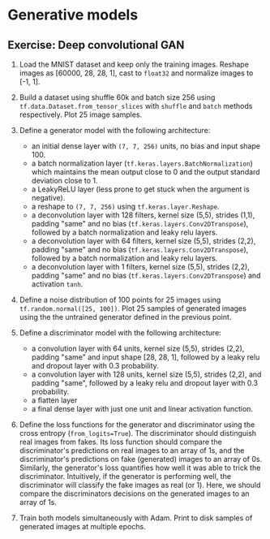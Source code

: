# Generative models

## Exercise: Deep convolutional GAN

1. Load the MNIST dataset and keep only the training images. Reshape images as
   [60000, 28, 28, 1], cast to `float32` and normalize images to [-1, 1].

2. Build a dataset using shuffle 60k and batch size 256 using
   `tf.data.Dataset.from_tensor_slices` with `shuffle` and `batch` methods
   respectively. Plot 25 image samples.

3. Define a generator model with the following architecture:
   - an initial dense layer with `(7, 7, 256)` units, no bias and input shape 100.
   - a batch normalization layer (`tf.keras.layers.BatchNormalization`) which
     maintains the mean output close to 0 and the output standard deviation
     close to 1.
   - a LeakyReLU layer (less prone to get stuck when the argument is negative).
   - a reshape to `(7, 7, 256)` using `tf.keras.layer.Reshape`.
   - a deconvolution layer with 128 filters, kernel size (5,5), strides (1,1),
     padding "same" and no bias (`tf.keras.layers.Conv2DTranspose`), followed by a batch normalization and leaky relu layers.
   - a deconvolution layer with 64 filters, kernel size (5,5), strides (2,2),
     padding "same" and no bias (`tf.keras.layers.Conv2DTranspose`), followed by a batch normalization and leaky relu layers.
   - a deconvolution layer with 1 filters, kernel size (5,5), strides (2,2),
     padding "same" and no bias (`tf.keras.layers.Conv2DTranspose`) and activation `tanh`.

4. Define a noise distribution of 100 points for 25 images using
   `tf.random.normal([25, 100])`. Plot 25 samples of generated images using the
   the untrained generator defined in the previous point.

5. Define a discriminator model with the following architecture:
   - a convolution layer with 64 units, kernel size (5,5), strides (2,2),
     padding "same" and input shape [28, 28, 1], followed by a leaky relu and
     dropout layer with 0.3 probability.
   - a convolution layer with 128 units, kernel size (5,5), strides (2,2), and
     padding "same", followed by a leaky relu and dropout layer with 0.3
     probability.
   - a flatten layer
   - a final dense layer with just one unit and linear activation function.

6. Define the loss functions for the generator and discriminator using the cross
   entropy (`from_logits=True`). The discriminator should distinguish real
   images from fakes. Its loss function should compare the discriminator's
   predictions on real images to an array of 1s, and the discriminator's
   predictions on fake (generated) images to an array of 0s. Similarly, the
   generator's loss quantifies how well it was able to trick the discriminator.
   Intuitively, if the generator is performing well, the discriminator will
   classify the fake images as real (or 1). Here, we should compare the
   discriminators decisions on the generated images to an array of 1s.

7. Train both models simultaneously with Adam. Print to disk samples of
   generated images at multiple epochs.





